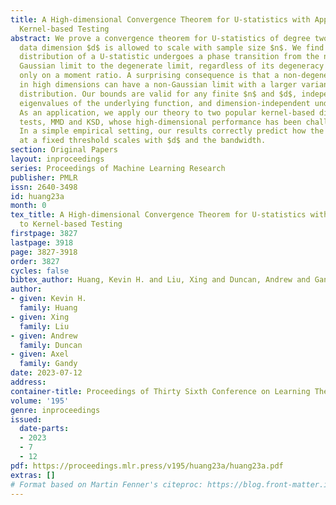 ```yaml
---
title: A High-dimensional Convergence Theorem for U-statistics with Applications to
  Kernel-based Testing
abstract: We prove a convergence theorem for U-statistics of degree two, where the
  data dimension $d$ is allowed to scale with sample size $n$. We find that the limiting
  distribution of a U-statistic undergoes a phase transition from the non-degenerate
  Gaussian limit to the degenerate limit, regardless of its degeneracy and depending
  only on a moment ratio. A surprising consequence is that a non-degenerate U-statistic
  in high dimensions can have a non-Gaussian limit with a larger variance and asymmetric
  distribution. Our bounds are valid for any finite $n$ and $d$, independent of individual
  eigenvalues of the underlying function, and dimension-independent under a mild assumption.
  As an application, we apply our theory to two popular kernel-based distribution
  tests, MMD and KSD, whose high-dimensional performance has been challenging to study.
  In a simple empirical setting, our results correctly predict how the test power
  at a fixed threshold scales with $d$ and the bandwidth.
section: Original Papers
layout: inproceedings
series: Proceedings of Machine Learning Research
publisher: PMLR
issn: 2640-3498
id: huang23a
month: 0
tex_title: A High-dimensional Convergence Theorem for U-statistics with Applications
  to Kernel-based Testing
firstpage: 3827
lastpage: 3918
page: 3827-3918
order: 3827
cycles: false
bibtex_author: Huang, Kevin H. and Liu, Xing and Duncan, Andrew and Gandy, Axel
author:
- given: Kevin H.
  family: Huang
- given: Xing
  family: Liu
- given: Andrew
  family: Duncan
- given: Axel
  family: Gandy
date: 2023-07-12
address: 
container-title: Proceedings of Thirty Sixth Conference on Learning Theory
volume: '195'
genre: inproceedings
issued:
  date-parts:
  - 2023
  - 7
  - 12
pdf: https://proceedings.mlr.press/v195/huang23a/huang23a.pdf
extras: []
# Format based on Martin Fenner's citeproc: https://blog.front-matter.io/posts/citeproc-yaml-for-bibliographies/
---
```

